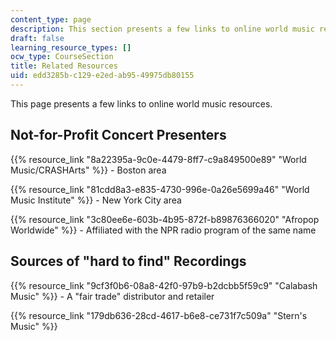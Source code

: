 ```yaml
---
content_type: page
description: This section presents a few links to online world music resources.
draft: false
learning_resource_types: []
ocw_type: CourseSection
title: Related Resources
uid: edd3285b-c129-e2ed-ab95-49975db80155
---
```

This page presents a few links to online world music resources.

## Not-for-Profit Concert Presenters

{{% resource_link "8a22395a-9c0e-4479-8ff7-c9a849500e89" "World Music/CRASHArts" %}} - Boston area

{{% resource_link "81cdd8a3-e835-4730-996e-0a26e5699a46" "World Music Institute" %}} - New York City area

{{% resource_link "3c80ee6e-603b-4b95-872f-b89876366020" "Afropop Worldwide" %}} - Affiliated with the NPR radio program of the same name

## Sources of "hard to find" Recordings

{{% resource_link "9cf3f0b6-08a8-42f0-97b9-b2dcbb5f59c9" "Calabash Music" %}} - A "fair trade" distributor and retailer

{{% resource_link "179db636-28cd-4617-b6e8-ce731f7c509a" "Stern's Music" %}}